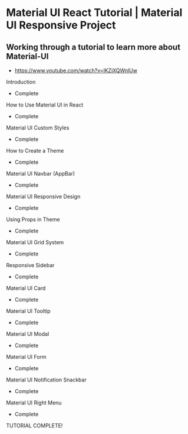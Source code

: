 # Material UI React Tutorial | Material UI Responsive Project

## Working through a tutorial to learn more about Material-UI

- https://www.youtube.com/watch?v=lKZiXQWnlUw

Introduction

- Complete

How to Use Material UI in React

- Complete

Material UI Custom Styles

- Complete

How to Create a Theme

- Complete

Material UI Navbar (AppBar)

- Complete

Material UI Responsive Design

- Complete

Using Props in Theme

- Complete

Material UI Grid System

- Complete

Responsive Sidebar

- Complete

Material UI Card

- Complete

Material UI Tooltip

- Complete

Material UI Modal

- Complete

Material UI Form

- Complete

Material UI Notification Snackbar

- Complete

Material UI Right Menu

- Complete

TUTORIAL COMPLETE!
